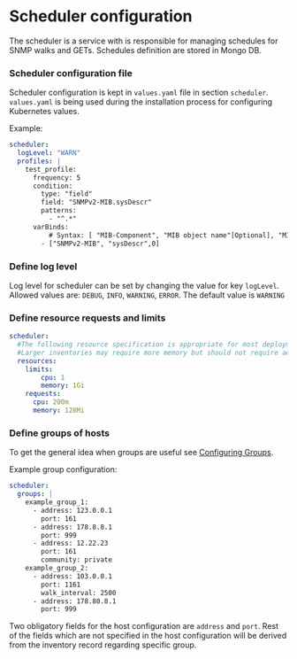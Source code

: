 # Scheduler configuration
The scheduler is a service with is responsible for managing schedules for SNMP walks and GETs. Schedules definition 
are stored in Mongo DB. 
 
### Scheduler configuration file

Scheduler configuration is kept in `values.yaml` file in section `scheduler`.
`values.yaml` is being used during the installation process for configuring Kubernetes values.

Example:
```yaml
scheduler:
  logLevel: "WARN"
  profiles: |
    test_profile:
      frequency: 5 
      condition: 
        type: "field" 
        field: "SNMPv2-MIB.sysDescr" 
        patterns: 
          - "^.*"
      varBinds:
          # Syntax: [ "MIB-Component", "MIB object name"[Optional], "MIB index number"[Optional]]
        - ["SNMPv2-MIB", "sysDescr",0]
```

### Define log level
Log level for scheduler can be set by changing the value for key `logLevel`. Allowed values are: `DEBUG`, `INFO`, `WARNING`, `ERROR`. 
The default value is `WARNING`

### Define resource requests and limits
```yaml
scheduler:
  #The following resource specification is appropriate for most deployments to scale the
  #Larger inventories may require more memory but should not require additional cpu
  resources:
    limits:
        cpu: 1
        memory: 1Gi
    requests:
      cpu: 200m
      memory: 128Mi
```

### Define groups of hosts
To get the general idea when groups are useful see [Configuring Groups](configuring-groups.md).

Example group configuration:
```yaml
scheduler:
  groups: |
    example_group_1:
      - address: 123.0.0.1
        port: 161
      - address: 178.8.8.1
        port: 999
      - address: 12.22.23
        port: 161
        community: private
    example_group_2:
      - address: 103.0.0.1
        port: 1161
        walk_interval: 2500
      - address: 178.80.8.1
        port: 999
```

Two obligatory fields for the host configuration are `address` and `port`. Rest of the
fields which are not specified in the host configuration will be derived from the inventory record regarding specific group.
